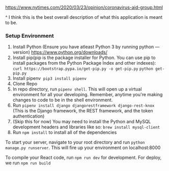 https://www.nytimes.com/2020/03/23/opinion/coronavirus-aid-group.html

^ I think this is the best overall description of what this application is meant to be.

### Setup Environment

1. Install Python (Ensure you have atleast Python 3 by running python —version) https://www.python.org/downloads/
2. Install pip(pip is the package installer for Python. You can use pip to install packages from the Python Package Index and other indexes): `curl https://bootstrap.pypa.io/get-pip.py -o get-pip.py` `python get-pip.py`
3. Install pipenv  `pip3 install pipenv`
4. Clone Repo
5. In repo directory, run `pipenv shell`. This will open up a virtual environment for all your developing. Remember, anytime you're making changes to code to be in the shell environment.
6. Run `pipenv install django djangorestframework django-rest-knox` (This is the Django framework, the REST framework, and the token authentication)
7. (Skip this for now) You may need to install the Python and MySQL development headers and libraries like so: `brew install mysql-client`
8. Run `npm install` to install all of the dependencies

To start your server, navigate to your root directory and run `python manage.py runserver`. This will fire up your environment on localhost:8000

To compile your React code, run `npm run dev` for development. For deploy, we run `npm run build`

